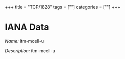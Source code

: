+++
title = "TCP/1828"
tags = [""]
categories = [""]
+++

# IANA Data

_Name:_ itm-mcell-u

_Description:_ itm-mcell-u


